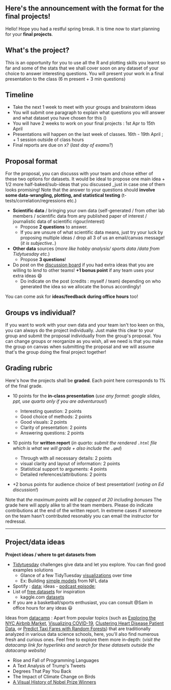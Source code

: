 Here's the announcement with the format for the final projects!
----

Hello! Hope you had a restful spring break. It is time now to start planning for your **final projects**. 

## What's the project?
This is an opportunity for you to use all the R and plotting skills you learnt so far and some of the stats that we shall cover soon on any dataset of your choice to answer interesting questions. You will present your work in a final presentation to the class (6 m present + 3 min questions)    

## Timeline
- Take the next 1 week to meet with your groups and brainstorm ideas
- You will submit one paragraph to explain what questions you will answer and what dataset you have chosen for this ()
- You will have 2 weeks to work on your final projects : 1st Apr to 15th April
- Presentations will happen on the last week of classes. 16th - 19th April ; + 1 session outside of class hours
- Final reports are due on x? (*last day of exams?*)

## Proposal format
For the proposal, you can discusss with your team and chose either of these two options for datasets. It would be ideal to propose one main idea + 1/2 more half-baked/sub-ideas that you discussed _just in case one of them looks promising!
Note that the answer to your questions should **involve some data-wrangling, plotting, and statistical testing** (t-tests/correlation/regressions etc.)
- **Scientific data** / bringing your own data (self-generated / from other lab members / scientific data from any published paper of interest / journalistic data of scientific rigour/interest)
	- Propose **2 questions** to answer.
 	- If you are unsure of what scientific data means, just try your luck by proposing multiple ideas / drop all 3 of us an email/canvas message! (_it is subjective.._)  	
 - **Other data** sources (_more like hobby analysis/ sports data /data from Tidytuesday etc._)
 	- Propose **3 questions**! 
 - Do post on the [discussion board](https://edstem.org/us/courses/51883/discussion/) if you had extra ideas that you are willing to _lend_ to other teams! **+1 bonus point** if any team uses your extra ideas 😄
 	- Do indicate on the post (credits : myself / team) depending on who generated the idea so we allocate the bonus accordingly! 	

You can come ask for **ideas/feedback during office hours** too!

## Groups vs individual?
If you want to work with your own data and your team isn't too keen on this, you can always do the project individually. Just make this clear to your group and submit the proposal individually from the group's proposal.
You can change groups or reorganize as you wish, all we need is that you make the group on canvas when submitting the proposal and we will assume that's the group doing the final project together!

## Grading rubric
Here's how the projects shall be **graded**. Each point here corresponds to 1% of the final grade.
- 10 points for the **in-class presentation** (_use any format: google slides, ppt, use quarto only if you are adventurous!_)
	- Interesting question: 2 points
	- Good choice of methods: 2 points
	- Good visuals: 2 points
	- Clarity of presentation: 2 points
 	- Answering questions: 2 points 

- 10 points for **written report** (_in quarto: submit the rendered `.html` file which is what we will grade + also include the `.qmd`_)
	- Through with all necessary details: 2 points
	- visual clarity and layout of information: 2 points
	- Statistical support to arguments: 4 points
	- Detailed references/attributions: 2 points
- +2 bonus points for audience choice of best presentation! (_voting on Ed discussion!_)

Note that _the maximum points will be capped at 20 including bonuses_
The grade here will apply alike to all the team members. Please do indicate contributions at the end of the written report. In extreme cases if someone on the team hasn't contributed resonably you can email the instructor for redressal.

-----

## Project/data ideas

**Project ideas / where to get datasets from**
- [Tidytuesday](https://github.com/rfordatascience/tidytuesday) challenges give data and let you explore. You can find good examples solutions
	- Glance of a few TidyTuesday [visualizations](https://github.com/jack-davison/TidyTuesday) over time
	- Ex: Building [simple models](https://juliasilge.com/blog/intro-tidymodels/) from NFL data
- Spotify : [data](https://github.com/rfordatascience/tidytuesday/tree/master/data/2020/2020-01-21); ideas - [podcast episode](https://www.tidytuesday.com/15); 
- List of [free datasets](https://blog.journeyofanalytics.com/50-free-datasets-for-data-science-projects/) for inspiration
	- kaggle.com [datasets](https://www.kaggle.com/datasets)
 - If you are a basketball/sports enthusiast, you can consult @Sam in office hours for any ideas 😃

Ideas from [datacamp](https://www.datacamp.com/blog/r-project-ideas) : Apart from popular topics (such as [Exploring the NYC Airbnb Market](https://www.datacamp.com/projects/1354), [Visualizing COVID-19](https://www.datacamp.com/projects/870), [Clustering Heart Disease Patient Data](https://www.datacamp.com/projects/552), or [Predict Taxi Fares with Random Forests](https://www.datacamp.com/projects/496)) that are traditionally analyzed in various data science schools, here, you'll also find numerous fresh and curious ones. Feel free to explore them more in-depth: (_visit the datacamp link for hyperlinks and search for these datasets outside the datacamp website)_

- Rise and Fall of Programming Languages
- A Text Analysis of Trump's Tweets
- Degrees That Pay You Back
- The Impact of Climate Change on Birds
- [A Visual History of Nobel Prize Winners](https://www.datacamp.com/projects/309)
